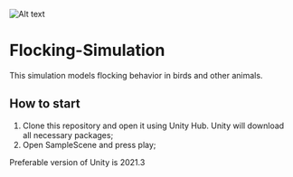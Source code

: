 ![Alt text](/screenshot.jpg?raw=true "Optional Title")

# Flocking-Simulation
This simulation models flocking behavior in birds and other animals.

## How to start
1. Clone this repository and open it using Unity Hub. Unity will download all necessary packages;
2. Open SampleScene and press play;
   
Preferable version of Unity is 2021.3
